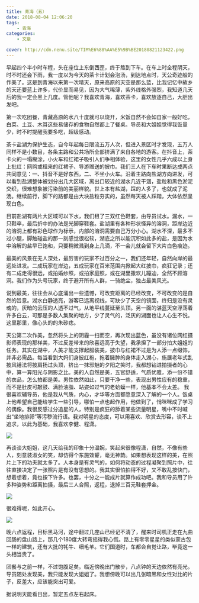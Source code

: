 ```yaml
---
title: 青海（五）
date: 2018-08-04 12:06:20
tags: 
    - 青海
categories:
    - 文章

cover: http://cdn.nenu.site/TIM%E6%88%AA%E5%9B%BE20180821123422.png
---
```


早起四个半小时车程，头在座位上东倒西歪，终于熬到下车。在车上时全程阴天，时不时还会下雨，我一度以为今天的茶卡计划会泡汤，到达地点时，天公奇迹般的作美了。这是到青海以来第一次晴天，原来高原的天空是那么蓝，比我记忆中故乡的天还要蓝上许多，代价显而易见，因为大气稀薄，紫外线格外强烈，我知道几天后的我一定会黑上几度。管他呢？我喜欢青海，喜欢茶卡，喜欢放逐自己，大胆出发吧。

第一次吃团餐，青藏高原的水八十度就可以烧开，米饭自然不会如自家一般好吃，白菜、土豆、木耳这些易储存的食物自然都上了餐桌。导员和大姐姐觉得我饭量少，时不时提醒我要多吃，超级感动。

茶卡盐湖为保护生态，自今年起每日限流五万人次，但进入景区时才发现，五万人同样不是小数目，各条主路和公共场所全部挤满了来自各地的游客。在抖音上，茶卡火的一塌糊涂，小火车和红裙子吸引人们争相体验，这里的女性几乎六成以上身上批红：网购或租来的红裙子、导游赠送的披巾。我们三人在下车时果断达成两点共同意见：一、抖音不是好东西，二、不坐小火车。沿着主路向盐湖方向进发，可以看到盐湖整体被划分出几大区域，离出口较近的湖水几近干涸，盐粒和黑色淤泥交织，很难想象被污染前的美丽样貌。世上本有盐湖，踩的人多了，也就成了泥汤。继续前行，脚下的路都是由大块盐粒夯实的，虽然每天被人踩踏，大体依然呈现白色。

目前盐湖有两片大区域可以下水，我们租了三双红色鞋套，由导员试水。漏水，一只鞋卒，最后折中的办法是光脚穿鞋套。盐湖里有各种形状怪异的溶洞，距岸边近的溶洞上都有彩色球作为标示，内部的溶洞需要自己万分小心。湖水不深，最多不过小腿，脚触碰盐的那一刻感觉很松软，湖底之所以能沉积如此多的盐，是因为水中溶解的盐早已饱和，只要稍微溅到身上几滴，不一会儿就会留下大片白色痕迹。

最美的风景在无人深处，最厉害的玩家不过百分之一，我们还年轻，自然向岸的最远处进发。二成玩家在岸边，五成玩家在百米范围内掀起大红披巾，疯狂记录；还有二成走得很远，或拍婚纱照，或拍家庭照，或在湖里撒欢儿蹦迪，全然不顾溶洞。我们作为头号玩家，终于避开所有人群，一骑绝尘，独占最美风光。

说到最美，往往会从心底涌出一些遗憾，可改变距离的已经改变，不可改变的是自然的旨意。湖水白静透亮，游客已远离视线，可缺少了天空的镜面，终归是没有灵魂的，灰暗的云压的人透不过气，从地平线蔓延至头顶。另一面的湛蓝天空浮荡着许多白云，可那是多数人集聚的地方，少了灵气的，泛灰的湖面也让人心生不悦。这里那里，像心头的的朱砂痣。 

天公第二次作美，忽然将头上的阴霾一扫而空，再次现出蓝色，虽没有诸位网红摄影师表现的那样美，不过反差带来的欣喜远高于失望，我承担了一部分拍大姐姐的任务。其实在湖中，人美才能支撑起服装美，披巾与红裙不过是为人添一点缀饰，并非必需品。每当看到大妈们身披红袍，拖着臃肿的身体走入湖心，施展老年式乱披风锤法将披肩扬过头顶，挤出一抹邪魅的夕阳之笑时，我都想钻进拍摄者的心中，算一算阳光与阴影之比。美的人自然是美，五官舒适，气质优雅，添一份不错的衣品，怎么拍都是美。男性依然如此，只要干净一些，表现出男性应有的稳重，而不是肚皮可敲鼓、满脸油脂、站姿如过气的老蛤蟆一样，他基本不会太差。 我很喜欢辅导员，他是我从气质，内心，才华等方面都愿意深入了解的一个人。饭桌上他希望自己能给学生一些引导，哪怕一点也起作用，他做到了，悄咪咪成了学习的偶像。我很反感过分追星的人，特别是疯狂的舔着某些流量明星，嘴中不时喊出“坐地排卵”等污秽流行语。我对明星的态度，可以用喜欢、欣赏去形容，谈不上追求，以此为基础，我喜欢李健、程潇。

![](http://cdn.nenu.site/TIM%E6%88%AA%E5%9B%BE20180821123542.png)

再谈谈大姐姐，这几天给我的印象十分温婉，笑起来很像程潇，自然，不像有些人，刻意装淑女的笑，却仿得个东施效颦，毫无神韵。如果想表现这样的美，在照片上下的功夫就太多了。人本身是有灵气的，如何将动态的过程凝聚到照片中，往往直接决定了一张照片是有没有思想的。我其实很怕拍得不好，又不敢乱按快门，想着想着，竟也按下许多。也罢，十分之一能成片就算作成功吧。我和导员用了许多种姿势和距离拍摄，最后三人合照，返程，退掉三百元鞋套押金。

![](http://cdn.nenu.site/TIM%E6%88%AA%E5%9B%BE20180821123638.png)

很难得呢，如此开心。

![](http://cdn.nenu.site/TIM%E6%88%AA%E5%9B%BE20180821123422.png)

晚六点返程，目标黑马河，途中翻过几座山已经记不清了，醒来时司机正走在九曲回肠的盘山路上，那几个180度大转弯摇得我心慌。路上有零零星星的类似蒙古包一样的建筑，还有大批的牦牛、细毛羊。它们国道时，车都会自觉让路，毕竟这一头相当贵了。

团餐与之前一样，不过饱腹足矣。临近傍晚出门散步，八点钟的天边依然有亮光。导员随处发现美，我只能发现大姐姐了。我想傍晚可以出几张暗黑和女性对比的片子，反差大，应该能突出可爱。

据说明天能看日出，暂定五点左右起床。